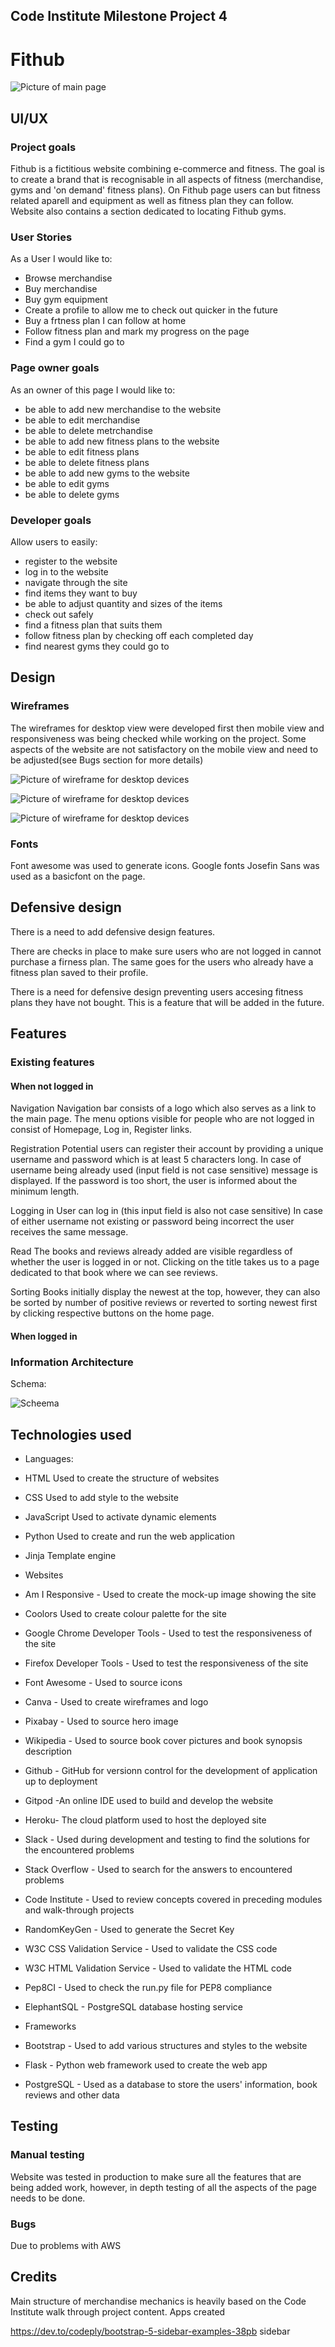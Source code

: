 ## Code Institute Milestone Project 4

# Fithub

![Picture of main page](media/home.png)

## UI/UX

### Project goals

Fithub is a fictitious website combining e-commerce and fitness.
The goal is to create a brand that is recognisable in all aspects of fitness (merchandise, gyms and 'on demand' fitness plans).
On Fithub page users can but fitness related aparell and equipment as well as fitness plan they can follow. Website also contains a section dedicated to locating Fithub gyms.

### User Stories

As a User I would like to:

- Browse merchandise
- Buy merchandise
- Buy gym equipment
- Create a profile to allow me to check out quicker in the future
- Buy a frtness plan I can follow at home
- Follow fitness plan and mark my progress on the page
- Find a gym I could go to

### Page owner goals

As an owner of this page I would like to:

- be able to add new merchandise to the website
- be able to edit merchandise
- be able to delete metrchandise
- be able to add new fitness plans to the website
- be able to edit fitness plans
- be able to delete fitness plans
- be able to add new gyms to the website
- be able to edit gyms
- be able to delete gyms

### Developer goals

Allow users to easily:

- register to the website
- log in to the website
- navigate through the site
- find items they want to buy
- be able to adjust quantity and sizes of the items
- check out safely
- find a fitness plan that suits them
- follow fitness plan by checking off each completed day
- find nearest gyms they could go to



## Design

### Wireframes

The wireframes for desktop view were developed first then mobile view and responsiveness was being checked while working on the project.
Some aspects of the website are not satisfactory on the mobile view and need to be adjusted(see Bugs section for more details)

![Picture of wireframe for desktop devices](media/wireframes.png)

![Picture of wireframe for desktop devices](media/wireframes1.png)

![Picture of wireframe for desktop devices](media/wireframes2.png)


### Fonts

Font awesome was used to generate icons.
Google fonts Josefin Sans was used as a basicfont on the page.

## Defensive design

There is a need to add defensive design features.

There are checks in place to make sure users who are not logged in cannot purchase a firness plan.
The same goes for the users who already have a fitness plan saved to their profile.

There is a need for defensive design preventing users accesing fitness plans they have not bought. This is a feature that will be added in the future.


## Features

### Existing features

#### When not logged in

Navigation
Navigation bar consists of a logo which also serves as a link to the main page.
The menu options visible for people who are not logged in consist of Homepage, Log in, Register links.

Registration
Potential users can register their account by providing a unique username and password which is at least 5 characters long.
In case of username being already used (input field is not case sensitive) message is displayed.
If the password is too short, the user is informed about the minimum length.

Logging in
User can log in (this input field is also not case sensitive)
In case of either username not existing or password being incorrect the user receives the same message.

Read
The books and reviews already added are visible regardless of whether the user is logged in or not.
Clicking on the title takes us to a page dedicated to that book where we can see reviews.

Sorting
Books initially display the newest at the top, however, they can also be sorted by number of positive reviews or reverted to sorting newest first by clicking respective buttons on the home page.

#### When logged in



### Information Architecture

Schema:

![Scheema](media/scheema.png)

## Technologies used

- Languages:

- HTML Used to create the structure of websites
- CSS Used to add style to the website
- JavaScript Used to activate dynamic elements
- Python  Used to create and run the web application
- Jinja  Template engine

- Websites

- Am I Responsive - Used to create the mock-up image showing the site
- Coolors Used to create colour palette for the site
- Google Chrome Developer Tools - Used to test the responsiveness of the site
- Firefox Developer Tools - Used to test the responsiveness of the site
- Font Awesome - Used to source icons
- Canva - Used to create wireframes and logo
- Pixabay - Used to source hero image
- Wikipedia - Used to source book cover pictures and book synopsis description
- Github - GitHub for versionn control for the development of application up to deployment
- Gitpod -An online IDE used to build and develop the website
- Heroku- The cloud platform used to host the deployed site
- Slack - Used during development and testing to find the solutions for the encountered problems
- Stack Overflow - Used to search for the answers to encountered problems
- Code Institute - Used to review concepts covered in preceding modules and walk-through projects
- RandomKeyGen - Used to generate the Secret Key
- W3C CSS Validation Service - Used to validate the CSS code
- W3C HTML Validation Service - Used to validate the HTML code
- Pep8CI - Used to check the run.py file for PEP8 compliance
- ElephantSQL - PostgreSQL database hosting service

- Frameworks

- Bootstrap - Used to add various structures and styles to the website
- Flask - Python web framework used to create the web app


- PostgreSQL - Used as a database to store the users' information, book reviews and other data

## Testing

### Manual testing

Website was tested in production to make sure all the features that are being added work, however, in depth testing of all the aspects of the page needs to be done.

### Bugs

Due to problems with AWS 


## Credits

Main structure of merchandise mechanics is heavily based on the Code Institute walk through project content.
Apps created  






https://dev.to/codeply/bootstrap-5-sidebar-examples-38pb sidebar